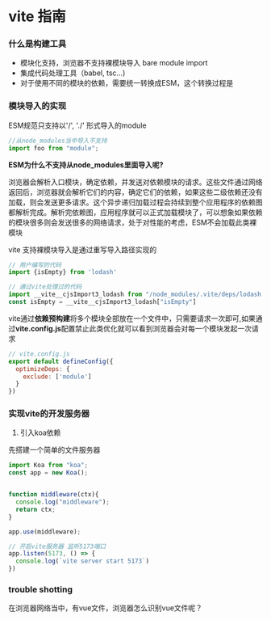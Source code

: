 # vite 指南

### 什么是构建工具

* 模块化支持，浏览器不支持裸模块导入 bare module import
* 集成代码处理工具（babel, tsc...)
* 对于使用不同的模块的依赖，需要统一转换成ESM，这个转换过程是

### 模块导入的实现
ESM规范只支持以'/', './' 形式导入的module
```js
//从node_modules当中导入不支持
import foo from "module";
```
**ESM为什么不支持从node_modules里面导入呢?**

浏览器会解析入口模块，确定依赖，并发送对依赖模块的请求。这些文件通过网络返回后，浏览器就会解析它们的内容，确定它们的依赖，如果这些二级依赖还没有加载，则会发送更多请求。这个异步递归加载过程会持续到整个应用程序的依赖图都解析完成。解析完依赖图，应用程序就可以正式加载模块了，可以想象如果依赖的模块很多则会发送很多的网络请求，处于对性能的考虑，ESM不会加载此类裸模块

vite 支持裸模块导入是通过重写导入路径实现的

```js
// 用户编写的代码
import {isEmpty} from 'lodash'

// 通过vite处理过的代码
import __vite__cjsImport3_lodash from "/node_modules/.vite/deps/lodash.js?v=c2494383";
const isEmpty = __vite__cjsImport3_lodash["isEmpty"]
```
vite通过**依赖预构建**将多个模块全部放在一个文件中，只需要请求一次即可,如果通过**vite.config.js**配置禁止此类优化就可以看到浏览器会对每一个模块发起一次请求

```js
// vite.config.js
export default defineConfig({
  optimizeDeps: {
    exclude: ['module']
  }
})
```

### 实现vite的开发服务器

1. 引入koa依赖

先搭建一个简单的文件服务器
```js
import Koa from "koa";
const app = new Koa();


function middleware(ctx){
  console.log("middleware");
  return ctx;
}

app.use(middleware);

// 开启vite服务器 监听5173端口
app.listen(5173, () => {
  console.log(`vite server start 5173`)
})
```

### trouble shotting
在浏览器网络当中，有vue文件，浏览器怎么识别vue文件呢？


